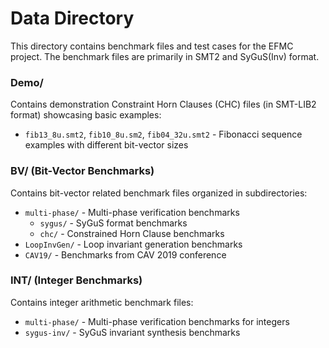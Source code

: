 # Data Directory

This directory contains benchmark files and test cases for the EFMC project.
The benchmark files are primarily in SMT2 and SyGuS(Inv) format.


### Demo/
Contains demonstration Constraint Horn Clauses (CHC) files (in SMT-LIB2 format) showcasing basic examples:
- `fib13_8u.smt2`, `fib10_8u.sm2`, `fib04_32u.smt2` - Fibonacci sequence examples with different bit-vector sizes

### BV/ (Bit-Vector Benchmarks)
Contains bit-vector related benchmark files organized in subdirectories:
- `multi-phase/` - Multi-phase verification benchmarks
  - `sygus/` - SyGuS format benchmarks
  - `chc/` - Constrained Horn Clause benchmarks
- `LoopInvGen/` - Loop invariant generation benchmarks  
- `CAV19/` - Benchmarks from CAV 2019 conference


### INT/ (Integer Benchmarks)
Contains integer arithmetic benchmark files:
- `multi-phase/` - Multi-phase verification benchmarks for integers
- `sygus-inv/` - SyGuS invariant synthesis benchmarks

